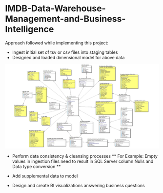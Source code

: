 # IMDB-Data-Warehouse-Management-and-Business-Intelligence


Approach followed while implementing this project:

 - Ingest initial set of tsv or csv files into staging tables
 - Designed and loaded dimensional model for above data
 
 ![Image](DimensionalModel.PNG)
 
 - Perform data consistency & cleansing processes
   ** For Example: Empty values in ingestion files need to result in SQL Server column Nulls and Data type conversion **
 
 - Add supplemental data to model
 - Design and create BI visualizations answering business questions
 
 
